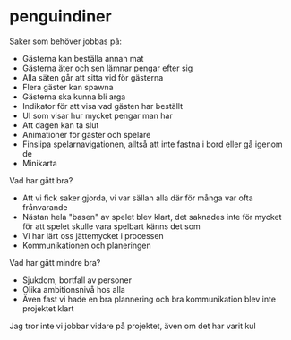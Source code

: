 # penguindiner

Saker som behöver jobbas på:
- Gästerna kan beställa annan mat
- Gästerna äter och sen lämnar pengar efter sig
- Alla säten går att sitta vid för gästerna
- Flera gäster kan spawna
- Gästerna ska kunna bli arga
- Indikator för att visa vad gästen har beställt
- UI som visar hur mycket pengar man har
- Att dagen kan ta slut
- Animationer för gäster och spelare
- Finslipa spelarnavigationen, alltså att inte fastna i bord eller gå igenom de
- Minikarta

Vad har gått bra?
- Att vi fick saker gjorda, vi var sällan alla där för många var ofta frånvarande
- Nästan hela "basen" av spelet blev klart, det saknades inte för mycket för att spelet skulle vara spelbart känns det som
- Vi har lärt oss jättemycket i processen
- Kommunikationen och planeringen

Vad har gått mindre bra?
- Sjukdom, bortfall av personer
- Olika ambitionsnivå hos alla
- Även fast vi hade en bra plannering och bra kommunikation blev inte projektet klart

Jag tror inte vi jobbar vidare på projektet, även om det har varit kul
